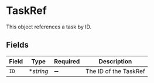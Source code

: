 # TaskRef

 This object references a task by ID.



## Fields

| Field                   | Type                    | Required                | Description             |
| ----------------------- | ----------------------- | ----------------------- | ----------------------- |
| `ID`                    | **string*               | :heavy_minus_sign:      |  The ID of the TaskRef<br/> |